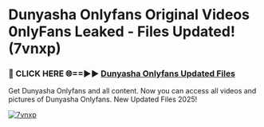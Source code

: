 # Dunyasha Onlyfans Original Videos 0nlyFans Leaked - Files Updated! (7vnxp)

<h3>🔴 CLICK HERE 🌐==►► <a href="https://tinyurl.com/ehrbuxhb" rel="nofollow">Dunyasha Onlyfans Updated Files</a></h3>

Get Dunyasha Onlyfans and all content. Now you can access all videos and pictures of Dunyasha Onlyfans. New Updated Files 2025!

[![7vnxp](https://i.imgur.com/lVYEuWS.gif)](https://tinyurl.com/ehrbuxhb)
